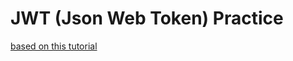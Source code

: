 # JWT (Json Web Token) Practice

[based on this tutorial](https://www.youtube.com/watch?v=mbsmsi7l3r4)
